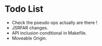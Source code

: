 # Todo List

- Check the pseudo ops actually are there !
- JSRFAR changes.
- API inclusion conditional in Makefile.
- Moveable Origin.
